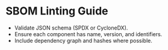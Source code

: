 # SBOM Linting Guide

- Validate JSON schema (SPDX or CycloneDX).
- Ensure each component has name, version, and identifiers.
- Include dependency graph and hashes where possible.
